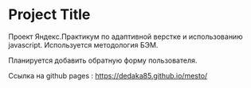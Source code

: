# Project Title

Проект Яндекс.Практикум по адаптивной верстке и использованию javascript.
Используется методология БЭМ. 


Планируется добавить обратную форму пользователя.

Ссылка на github pages : https://dedaka85.github.io/mesto/